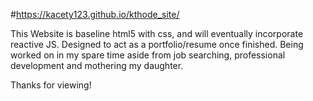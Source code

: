 #https://kacety123.github.io/kthode_site/

This Website is baseline html5 with css, and will eventually incorporate reactive JS.
Designed to act as a portfolio/resume once finished. 
Being worked on in my spare time aside from job searching, professional development and mothering my daughter. 

Thanks for viewing!

